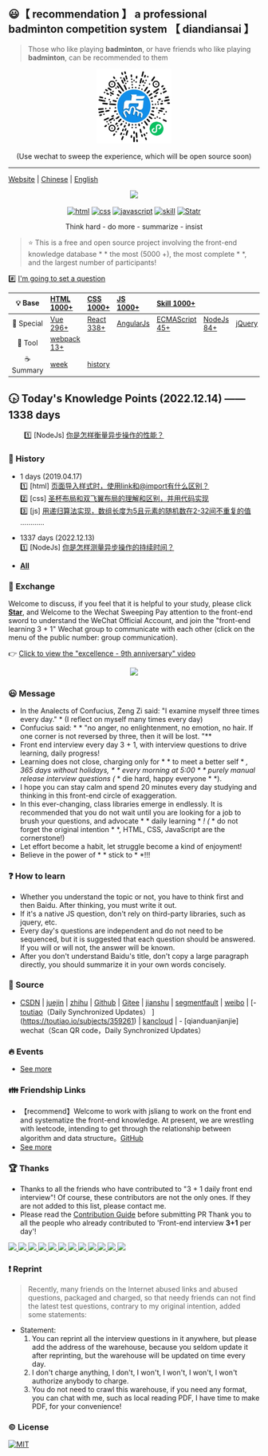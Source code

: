 ## :smiley:【 recommendation 】 a professional badminton competition system 【 diandiansai 】
> Those who like playing **badminton**, or have friends who like playing **badminton**, can be recommended to them

<div align="center">
    <p align="center">
        <img src="./resource/images/diandiansai.png" alt="点点赛" width="150px"> 
    </p>
    <p align="center">
        (Use wechat to sweep the experience, which will be open source soon)
    </p>
</div>

---

[Website](http://www.h-camel.com/index.html) | [Chinese](https://github.com/haizlin/fe-interview/blob/master/README.md) | [English](https://github.com/haizlin/fe-interview/blob/master/README-en.md)

<div align="center">
    <a href="http://www.h-camel.com"><img src="http://www.h-camel.com/statics/images/logo.png" width="250px"></a>
</div>
  
<p align="center">
<a href="https://github.com/haizlin/fe-interview/issues"><img src="https://img.shields.io/github/languages/top/badges/shields.svg?label=html" alt="html"></a>
  <a href="https://github.com/haizlin/fe-interview/issues"><img src="https://img.shields.io/github/languages/top/badges/shields.svg?label=css" alt="css"></a>
  <a href="https://github.com/haizlin/fe-interview/issues"><img src="https://img.shields.io/github/languages/top/badges/shields.svg?label=javascript" alt="javascript"></a>
  <a href="https://github.com/haizlin/fe-interview/issues"><img src="https://img.shields.io/github/languages/top/badges/shields.svg?label=skill" alt="skill"></a>
  <a href="https://github.com/haizlin/fe-interview/stargazers"><img src="https://img.shields.io/redmine/plugin/stars/redmine_xlsx_format_issue_exporter.svg" alt="Statr"></a>
</p>
<p align="center">
    Think hard - do more - summarize - insist
</p>

> :star: This is a free and open source project involving the front-end knowledge database * * the most (5000 +), the most complete * *, and the largest number of participants!

:hash: [I'm going to set a question](http://www.h-camel.com/contribution.html) 

| :bulb: Base | [HTML 1000+](category/html.md) | [CSS 1000+](category/css.md) | [JS 1000+](category/js.md) | [Skill 1000+](category/skill.md) |  | | | 
| :---: | :---- | :--- | :---- | :---- | :---- | :---- | :---- | 
| :newspaper: Special | [Vue 296+](lib/Vue.md) | [React 338+](lib/React.md) | [AngularJs](lib/AngularJs.md)  | [ECMAScript 45+](category/ECMAScript.md) | [NodeJs 84+](category/nodejs.md) | [jQuery](lib/jQuery.md) | [wxapp](lib/wxapp.md) | 
| :hammer: Tool | [webpack 13+](tools/webpack.md) | 
| :coffee: Summary | [week](category/week.md) | [history](category/history.md)  |


## :clock430: Today's Knowledge Points (2022.12.14) —— 1338 days  
&nbsp;&nbsp;&nbsp;&nbsp;&nbsp;&nbsp;&nbsp;&nbsp;:one: [NodeJs] [你是怎样衡量异步操作的性能？](https://github.com/haizlin/fe-interview/issues/5294)  
 
  
### :camel: History
- 1 days (2019.04.17)  
    :one: [html] [页面导入样式时，使用link和@import有什么区别？](https://github.com/haizlin/fe-interview/issues/1)  
    :two: [css] [圣杯布局和双飞翼布局的理解和区别，并用代码实现](https://github.com/haizlin/fe-interview/issues/2)  
    :three: [js] [用递归算法实现，数组长度为5且元素的随机数在2-32间不重复的值](https://github.com/haizlin/fe-interview/issues/3)  
    …………  


- 1337 days (2022.12.13)  
    	 :one: [NodeJs] [你是怎样测量异步操作的持续时间？](https://github.com/haizlin/fe-interview/issues/5293)  
 
	
- **[All](category/history.md)**

### :baby_chick: Exchange
Welcome to discuss, if you feel that it is helpful to your study, please click [**Star**](https://github.com/haizlin/fe-interview), and Welcome to the Wechat Sweeping Pay attention to the front-end sword to understand the WeChat Official Account, and join the "front-end learning 3 + 1" Wechat group to communicate with each other (click on the menu of the public number: group communication).


:point_right:  [Click to view the "excellence - 9th anniversary" video](https://v.youku.com/v_show/id_XNDI2NDUyOTY2MA==.html?spm=a2h3j.8428770.3416059.1)  

<p align="center">
    <img src="https://github.com/haizlin/fe-interview/raw/master/resource/images/qrcode_liang.jpg" width="500px">
</p>

### :smiley: Message
- In the Analects of Confucius, Zeng Zi said: "I examine myself three times every day." * (I reflect on myself many times every day)
- Confucius said: * * "no anger, no enlightenment, no emotion, no hair. If one corner is not reversed by three, then it will be lost. "**
- Front end interview every day 3 + 1, with interview questions to drive learning, daily progress!
- Learning does not close, charging only for * * to meet a better self * *, 365 days without holidays, * * every morning at 5:00 * * purely manual release interview questions (* * die hard, happy everyone * *).
- I hope you can stay calm and spend 20 minutes every day studying and thinking in this front-end circle of exaggeration.
- In this ever-changing, class libraries emerge in endlessly. It is recommended that you do not wait until you are looking for a job to brush your questions, and advocate * * daily learning * *! (* * do not forget the original intention * *, HTML, CSS, JavaScript are the cornerstone!)
- Let effort become a habit, let struggle become a kind of enjoyment!
- Believe in the power of * * stick to * *!!!

### :question: How to learn
- Whether you understand the topic or not, you have to think first and then Baidu. After thinking, you must write it out.
- If it's a native JS question, don't rely on third-party libraries, such as jquery, etc.
- Every day's questions are independent and do not need to be sequenced, but it is suggested that each question should be answered. If you will or will not, the answer will be known.
- After you don't understand Baidu's title, don't copy a large paragraph directly, you should summarize it in your own words concisely.

### :palm_tree: Source
- [CSDN](https://blog.csdn.net/u013778905) | [juejin](https://juejin.im/user/5b5ff865f265da0f6b771700/posts) | [zhihu](https://zhuanlan.zhihu.com/fe-interview) | [Github](https://github.com/haizlin/fe-interview) | [Gitee](https://gitee.com/haizhilin/fe-interview) | [jianshu](https://www.jianshu.com/c/1ba24fbe0006) | [segmentfault](https://segmentfault.com/blog/frontend-interview) | [weibo](https://weibo.com/haizlin) | [- [toutiao](https://toutiao.io/subjects/359261)（Daily Synchronized Updates）
](https://toutiao.io/subjects/359261) | [kancloud](https://www.kancloud.cn/aya001001/fe-interview) | - [qianduanjianjie] wechat（Scan QR code，Daily Synchronized Updates）

### :fire: Events
* [See more](./resource/md/event.md)

### :family: Friendship Links
* 【recommend】Welcome to work with jsliang to work on the front end and systematize the front-end knowledge. At present, we are wrestling with leetcode, intending to get through the relationship between algorithm and data structure。[GitHub](https://github.com/LiangJunrong/document-library)
* [See more](./resource/md/link.md)

### :trophy: Thanks
* Thanks to all the friends who have contributed to "3 + 1 daily front end interview"! Of course, these contributors are not the only ones. If they are not added to this list, please contact me.
* Please read the [Contribution Guide](https://github.com/haizlin/fe-interview/blob/master/.github/PULL_REQUEST_TEMPLATE.md) before submitting PR
Thank you to all the people who already contributed to 'Front-end interview **3+1** per day'!

<a href="https://github.com/qq674785876">
    <img src="https://avatars1.githubusercontent.com/u/24448911?s=400&v=4" width="50px">
</a>
<a href="https://github.com/undefinedYu">
    <img src="https://avatars1.githubusercontent.com/u/38064049?s=400&v=4" width="50px">
</a>
<a href="https://github.com/qingleizhang123">
    <img src="https://avatars1.githubusercontent.com/u/49708488?s=400&v=4" width="50px">
</a>
<a href="https://github.com/yxkhaha">
    <img src="https://avatars1.githubusercontent.com/u/36123736?s=400&v=4" width="50px">
</a>
<a href="https://github.com/AnsonZnl">
    <img src="https://avatars1.githubusercontent.com/u/29278068?s=400&v=4" width="50px">
</a>
<a href="https://github.com/xiangshuo1992">
    <img src="https://avatars1.githubusercontent.com/u/21164035?s=400&v=4" width="50px">
</a>
<a href="https://github.com/xiqi99520">
    <img src="https://avatars1.githubusercontent.com/u/7972665?s=400&v=4" width="50px">
</a>
<a href="https://github.com/LeannaLady">
    <img src="https://avatars1.githubusercontent.com/u/20693413?s=400&v=4" width="50px">
</a>
<a href="https://github.com/cxwht">
    <img src="https://avatars1.githubusercontent.com/u/48351839?s=400&v=4" width="50px">
</a>
<a href="https://github.com/zhaoqian0901">
    <img src="https://avatars1.githubusercontent.com/u/49831394?s=400&v=4" width="50px">
</a>
<a href="https://github.com/hiyangguo">
    <img src="https://avatars1.githubusercontent.com/u/15609339?s=400&v=4" width="50px">
</a>
<a href="https://github.com/Wscats">
    <img src="https://avatars1.githubusercontent.com/u/17243165?s=400&v=4" width="50px">
</a>

### :exclamation: Reprint
> Recently, many friends on the Internet abused links and abused questions, packaged and charged, so that needy friends can not find the latest test questions, contrary to my original intention, added some statements:

- Statement:
  1. You can reprint all the interview questions in it anywhere, but please add the address of the warehouse, because you seldom update it after reprinting, but the warehouse will be updated on time every day.
  2. I don't charge anything, I don't, I won't, I won't, I won't, I won't authorize anybody to charge.
  3. You do not need to crawl this warehouse, if you need any format, you can chat with me, such as local reading PDF, I have time to make PDF, for your convenience!

### :copyright: License
[![MIT](http://api.haizlin.cn/api?mod=interview&ctr=issues&act=generateSVG&type=a.svg)](https://github.com/haizlin/fe-interview/blob/master/LICENSE)

